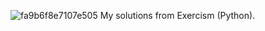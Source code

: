![fa9b6f8e7107e505](https://user-images.githubusercontent.com/72256976/132302423-374c2cda-e526-4f7f-95ee-9f8fd1bb7d3b.png) My solutions from Exercism (Python).
